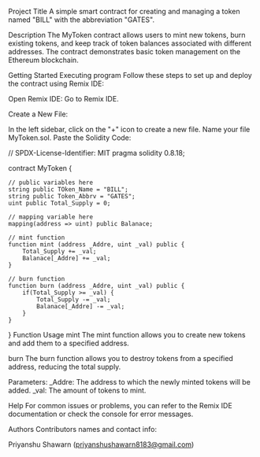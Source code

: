 Project Title
A simple smart contract for creating and managing a token named "BILL" with the abbreviation "GATES".

Description
The MyToken contract allows users to mint new tokens, burn existing tokens, and keep track of token balances associated with different addresses. The contract demonstrates basic token management on the Ethereum blockchain.

Getting Started
Executing program
Follow these steps to set up and deploy the contract using Remix IDE:

Open Remix IDE: Go to Remix IDE.

Create a New File:

In the left sidebar, click on the "+" icon to create a new file.
Name your file MyToken.sol.
Paste the Solidity Code:

// SPDX-License-Identifier: MIT
pragma solidity 0.8.18;

contract MyToken {

    // public variables here
    string public TOken_Name = "BILL";
    string public Token_Abbrv = "GATES";
    uint public Total_Supply = 0;
    
    // mapping variable here
    mapping(address => uint) public Balanace;

    // mint function
    function mint (address _Addre, uint _val) public {
        Total_Supply += _val;
        Balanace[_Addre] += _val;
    }

    // burn function
    function burn (address _Addre, uint _val) public {
        if(Total_Supply >= _val) {
            Total_Supply -= _val;
            Balanace[_Addre] -= _val;
        }
    }
}
Function Usage
mint
The mint function allows you to create new tokens and add them to a specified address.

burn
The burn function allows you to destroy tokens from a specified address, reducing the total supply.

Parameters:
_Addre: The address to which the newly minted tokens will be added. _val: The amount of tokens to mint.

Help
For common issues or problems, you can refer to the Remix IDE documentation or check the console for error messages.

Authors
Contributors names and contact info:

Priyanshu Shawarn (priyanshushawarn8183@gmail.com)

